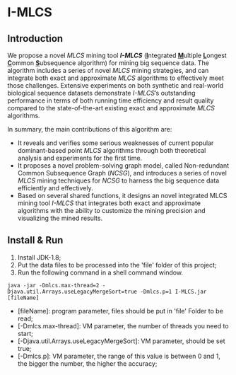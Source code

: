 # I-MLCS
## Introduction
We propose a novel *MLCS* mining tool ***I-MLCS*** (<u>**I**</u>ntegrated  <u>**M**</u>ultiple <u>**L**</u>ongest <u>**C**</u>ommon <u>**S**</u>ubsequence algorithm) for mining big sequence data. The algorithm includes a series of novel *MLCS* mining strategies, and can integrate both exact and approximate *MLCS* algorithms to effectively meet those challenges. Extensive experiments on both synthetic and real-world biological sequence datasets demonstrate *I-MLCS*’s outstanding performance in terms of both running time efficiency and result quality compared to the state-of-the-art existing exact and approximate *MLCS* algorithms. 

In summary, the main contributions of this algorithm are: 
 - It reveals and verifies some serious weaknesses of current popular dominant-based point *MLCS* algorithms through both theoretical analysis and experiments for the first time.
 - It proposes a novel problem-solving graph model, called Non-redundant Common Subsequence Graph (*NCSG*), and introduces a series of novel *MLCS* mining techniques for *NCSG* to harness the big sequence data efficiently and effectively.
 - Based on several shared functions, it designs an novel integrated MLCS mining tool *I-MLCS* that integrates both exact and approximate algorithms with the ability to customize the mining precision and visualizing the mined results.

## Install & Run

 1. Install JDK-1.8;
 2. Put the data files to be processed into the 'file' folder of this project;
 3. Run the following command in a shell command window.
```
java -jar -Dmlcs.max-thread=2 -Djava.util.Arrays.useLegacyMergeSort=true -Dmlcs.p=1 I-MLCS.jar [fileName]
```
 - [fileName]: program parameter, files should be put in 'file' Folder to be read;
 - [-Dmlcs.max-thread]: VM parameter, the number of threads you need to start;
 - [-Djava.util.Arrays.useLegacyMergeSort]: VM parameter, should be set true;
 - [-Dmlcs.p]: VM parameter, the range of this value is between 0 and 1, the bigger the number, the higher the accuracy;
